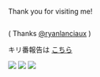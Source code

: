 Thank you for visiting me!

<img src="https://alphabrend.sakura.ne.jp/counter/counter_image.svg" alt="">

( Thanks [@ryanlanciaux](https://github.com/ryanlanciaux/ryanlanciaux) )

キリ番報告は [こちら](https://github.com/dala00/dala00/issues/1)

![](https://img.shields.io/badge/Is%20person-NotSure-lightgrey)
![](https://img.shields.io/badge/Friend%20Count-NaN-orange)
![](https://img.shields.io/badge/Muscle-undefined-yellow)
